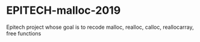 # EPITECH-malloc-2019
Epitech project whose goal is to recode malloc, realloc, calloc, reallocarray, free functions
